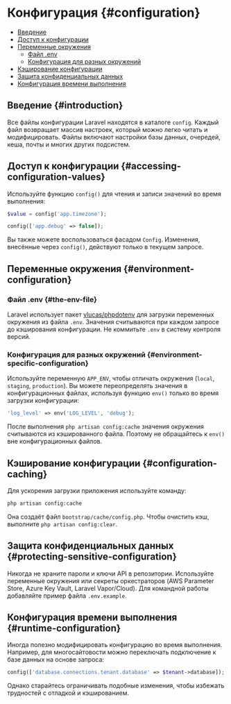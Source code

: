 # Конфигурация {#configuration}

- [Введение](#introduction)
- [Доступ к конфигурации](#accessing-configuration-values)
- [Переменные окружения](#environment-configuration)
  - [Файл .env](#the-env-file)
  - [Конфигурация для разных окружений](#environment-specific-configuration)
- [Кэширование конфигурации](#configuration-caching)
- [Защита конфиденциальных данных](#protecting-sensitive-configuration)
- [Конфигурация времени выполнения](#runtime-configuration)

## Введение {#introduction}

Все файлы конфигурации Laravel находятся в каталоге `config`. Каждый файл возвращает массив настроек, который можно
легко читать и модифицировать. Файлы включают настройки базы данных, очередей, кеша, почты и многих других подсистем.

## Доступ к конфигурации {#accessing-configuration-values}

Используйте функцию `config()` для чтения и записи значений во время выполнения:

```php
$value = config('app.timezone');

config(['app.debug' => false]);
```

Вы также можете воспользоваться фасадом `Config`. Изменения, внесённые через `config()`, действуют только в текущем запросе.

## Переменные окружения {#environment-configuration}

### Файл .env {#the-env-file}

Laravel использует пакет [vlucas/phpdotenv](https://github.com/vlucas/phpdotenv) для загрузки переменных окружения из файла `.env`.
Значения считываются при каждом запросе до кэширования конфигурации. Не коммитьте `.env` в систему контроля версий.

### Конфигурация для разных окружений {#environment-specific-configuration}

Используйте переменную `APP_ENV`, чтобы отличать окружения (`local`, `staging`, `production`). Вы можете переопределять
значения в конфигурационных файлах, используя функцию `env()` только во время загрузки конфигурации:

```php
'log_level' => env('LOG_LEVEL', 'debug');
```

После выполнения `php artisan config:cache` значения окружения считываются из кэшированного файла. Поэтому не обращайтесь к
`env()` вне конфигурационных файлов.

## Кэширование конфигурации {#configuration-caching}

Для ускорения загрузки приложения используйте команду:

```bash
php artisan config:cache
```

Она создаёт файл `bootstrap/cache/config.php`. Чтобы очистить кэш, выполните `php artisan config:clear`.

## Защита конфиденциальных данных {#protecting-sensitive-configuration}

Никогда не храните пароли и ключи API в репозитории. Используйте переменные окружения или секреты оркестраторов (AWS Parameter
Store, Azure Key Vault, Laravel Vapor/Cloud). Для командной работы добавляйте пример файла `.env.example`.

## Конфигурация времени выполнения {#runtime-configuration}

Иногда полезно модифицировать конфигурацию во время выполнения. Например, для многосайтовости можно переключать подключение к
базе данных на основе запроса:

```php
config(['database.connections.tenant.database' => $tenant->database]);
```

Однако старайтесь ограничивать подобные изменения, чтобы избежать трудностей с отладкой и кэшированием.
